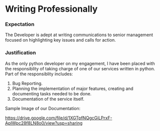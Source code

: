 # Writing Professionally

### Expectation
The Developer is adept at writing communications to senior management focused on highlighting key issues and calls for action.

### Justification
As the only python developer on my engagement, I have been placed with the responsiblity of taking charge of one of our services written in python. Part of the responsiblity includes:

1. Bug Reporting.
2. Planning the implementation of major features, creating and documenting tasks needed to be done.
3. Documentation of the service itself.

Sample Image of our Documentation:

https://drive.google.com/file/d/1XGTpfNQgcGiLPrxF-ApIWpc28f8LN8o0/view?usp=sharing
